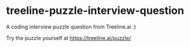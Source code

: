 # treeline-puzzle-interview-question
A coding interview puzzle question from Treeline.ai :)

Try the puzzle yourself at https://treeline.ai/puzzle/
